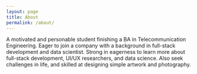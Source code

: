 ```yaml
---
layout: page
title: About
permalink: /about/
---
```


A motivated and personable student finishing a BA in Telecommunication Engineering. Eager to join a company with a background in full-stack development and data scientist. Strong in eagerness to learn more about full-stack development, UI/UX researchers, and data science. Also seek challenges in life, and skilled at designing simple artwork and photography.

